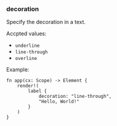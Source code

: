 ### decoration

Specify the decoration in a text.

Accpted values:

- `underline`
- `line-through`
- `overline`

Example:

```rust, no_run
fn app(cx: Scope) -> Element {
    render!(
        label {
            decoration: "line-through",
            "Hello, World!"
        }
    )
}
```
